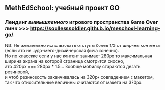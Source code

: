 ## MethEdSchool: учебный проект GO

### Лендинг *вымышленного* игрового пространства **Game Over** линк >>> https://soullesssoldier.github.io/meschool-learning-go/

NB: Не желательно использовать отступы более 1/3 от ширины контента (если это не чудо-мего-дизайнерская фича конечно).\
Но по классике если у нас контент занимает 280px то максимальная ширина экрана на которой страница смотрится сносно,\
это 420px === 280px * 1.5...  Вообще мобилку стараются делать резиновой,\
и чтоб резиновость заканчивалась на 320px совпадением с макетом, так что относительные величины считаются от макета на 320px.


